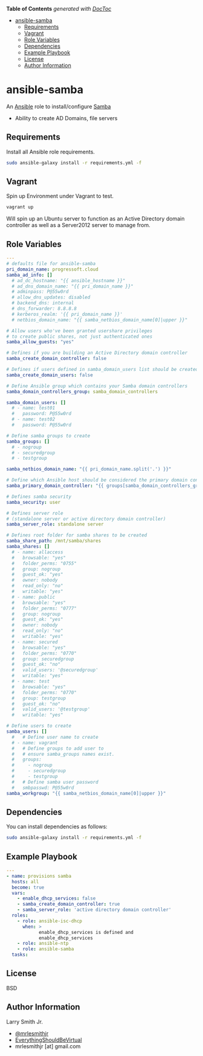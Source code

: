 <!-- START doctoc generated TOC please keep comment here to allow auto update -->
<!-- DON'T EDIT THIS SECTION, INSTEAD RE-RUN doctoc TO UPDATE -->
**Table of Contents**  *generated with [DocToc](https://github.com/thlorenz/doctoc)*

- [ansible-samba](#ansible-samba)
  - [Requirements](#requirements)
  - [Vagrant](#vagrant)
  - [Role Variables](#role-variables)
  - [Dependencies](#dependencies)
  - [Example Playbook](#example-playbook)
  - [License](#license)
  - [Author Information](#author-information)

<!-- END doctoc generated TOC please keep comment here to allow auto update -->

# ansible-samba

An [Ansible](https://www.ansible.com) role to install/configure [Samba](https://www.samba.org/)

- Ability to create AD Domains, file servers

## Requirements

Install all Ansible role requirements.

```bash
sudo ansible-galaxy install -r requirements.yml -f
```

## Vagrant

Spin up Environment under Vagrant to test.

```bash
vagrant up
```

Will spin up an Ubuntu server to function as an Active Directory domain controller as well as a Server2012 server to manage from.

## Role Variables

```yaml
---
# defaults file for ansible-samba
pri_domain_name: progressoft.cloud
samba_ad_info: []
  # ad_dc_hostname: "{{ ansible_hostname }}"
  # ad_dns_domain_name: "{{ pri_domain_name }}"
  # adminpass: P@55w0rd
  # allow_dns_updates: disabled
  # backend_dns: internal
  # dns_forwarder: 8.8.8.8
  # kerberos_realm: '{{ pri_domain_name }}'
  # netbios_domain_name: "{{ samba_netbios_domain_name[0]|upper }}"

# Allow users who've been granted usershare privileges
# to create public shares, not just authenticated ones
samba_allow_guests: "yes"

# Defines if you are building an Active Directory domain controller
samba_create_domain_controller: false

# Defines if users defined in samba_domain_users list should be created
samba_create_domain_users: false

# Define Ansible group which contains your Samba domain controllers
samba_domain_controllers_group: samba_domain_controllers

samba_domain_users: []
  # - name: test01
  #   password: P@55w0rd
  # - name: test02
  #   password: P@55w0rd

# Define samba groups to create
samba_groups: []
  # - nogroup
  # - securedgroup
  # - testgroup

samba_netbios_domain_name: "{{ pri_domain_name.split('.') }}"

# Define which Ansible host should be considered the primary domain controller
samba_primary_domain_controller: "{{ groups[samba_domain_controllers_group][0] }}"

# Defines samba security
samba_security: user

# Defines server role
# (standalone server or active directory domain controller)
samba_server_role: standalone server

# Defines root folder for samba shares to be created
samba_share_path: /mnt/samba/shares
samba_shares: []
  # - name: allaccess
  #   browsable: "yes"
  #   folder_perms: "0755"
  #   group: nogroup
  #   guest_ok: "yes"
  #   owner: nobody
  #   read_only: "no"
  #   writable: "yes"
  # - name: public
  #   browsable: "yes"
  #   folder_perms: "0777"
  #   group: nogroup
  #   guest_ok: "yes"
  #   owner: nobody
  #   read_only: "no"
  #   writable: "yes"
  # - name: secured
  #   browsable: "yes"
  #   folder_perms: "0770"
  #   group: securedgroup
  #   guest_ok: "no"
  #   valid_users: '@securedgroup'
  #   writable: "yes"
  # - name: test
  #   browsable: "yes"
  #   folder_perms: "0770"
  #   group: testgroup
  #   guest_ok: "no"
  #   valid_users: '@testgroup'
  #   writable: "yes"

# Define users to create
samba_users: []
  #   # Define user name to create
  # - name: vagrant
  #   # Define groups to add user to
  #   # ensure samba_groups names exist.
  #   groups:
  #     - nogroup
  #     - securedgroup
  #     - testgroup
  #   # Define samba user password
  #   smbpasswd: P@55w0rd
samba_workgroup: "{{ samba_netbios_domain_name[0]|upper }}"
```

## Dependencies

You can install dependencies as follows:

```bash
sudo ansible-galaxy install -r requirements.yml -f
```

## Example Playbook

```yaml
---
- name: provisions samba
  hosts: all
  become: true
  vars:
    - enable_dhcp_services: false
    - samba_create_domain_controller: true
    - samba_server_role: 'active directory domain controller'
  roles:
    - role: ansible-isc-dhcp
      when: >
            enable_dhcp_services is defined and
            enable_dhcp_services
    - role: ansible-ntp
    - role: ansible-samba
  tasks:
```

## License

BSD

## Author Information

Larry Smith Jr.

- [@mrlesmithjr](https://www.twitter.com/mrlesmithjr)
- [EverythingShouldBeVirtual](http://everythingshouldbevirtual.com)
- mrlesmithjr [at] gmail.com
